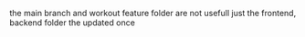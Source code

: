 the main branch and workout feature folder are not usefull 
just the frontend, backend folder the updated once 
